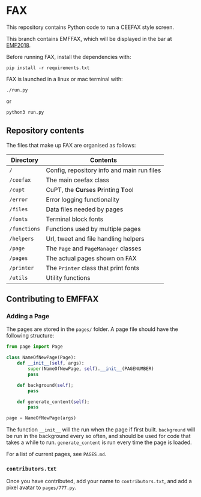 # FAX
This repository contains Python code to run a CEEFAX style screen.

This branch contains EMFFAX, which will be displayed in the bar at [EMF2018](https://emfcamp.org).

Before running FAX, install the dependencies with:

```shell
pip install -r requirements.txt
```

FAX is launched in a linux or mac terminal with:

```shell
./run.py
```

or

```shell
python3 run.py
```

## Repository contents
The files that make up FAX are organised as follows:

| Directory    | Contents                                   |
| ------------ | ------------------------------------------ |
| `/`          | Config, repository info and main run files |
| `/ceefax`    | The main ceefax class                      |
| `/cupt`      | CuPT, the **Cu**rses **P**rinting **T**ool |
| `/error`     | Error logging functionality                |
| `/files`     | Data files needed by pages                 |
| `/fonts`     | Terminal block fonts                       |
| `/functions` | Functions used by multiple pages           |
| `/helpers`   | Url, tweet and file handling helpers       |
| `/page`      | The `Page` and `PageManager` classes       |
| `/pages`     | The actual pages shown on FAX              |
| `/printer`   | The `Printer` class that print fonts       |
| `/utils`     | Utility functions                          |

## Contributing to EMFFAX
### Adding a Page
The pages are stored in the `pages/` folder. A page file should have the following structure:

```python
from page import Page

class NameOfNewPage(Page):
    def __init__(self, args):
        super(NameOfNewPage, self).__init__(PAGENUMBER)
        pass

    def background(self);
        pass

    def generate_content(self);
        pass

page = NameOfNewPage(args)
```

The function `__init__` will the run when the page if first built. `background` will be run in the background every so often,
and should be used for code that takes a while to run. `generate_content` is run every time the page is loaded.

For a list of current pages, see `PAGES.md`.

### `contributors.txt`
Once you have contributed, add your name to `contributors.txt`, and add a pixel avatar to `pages/777.py`.


